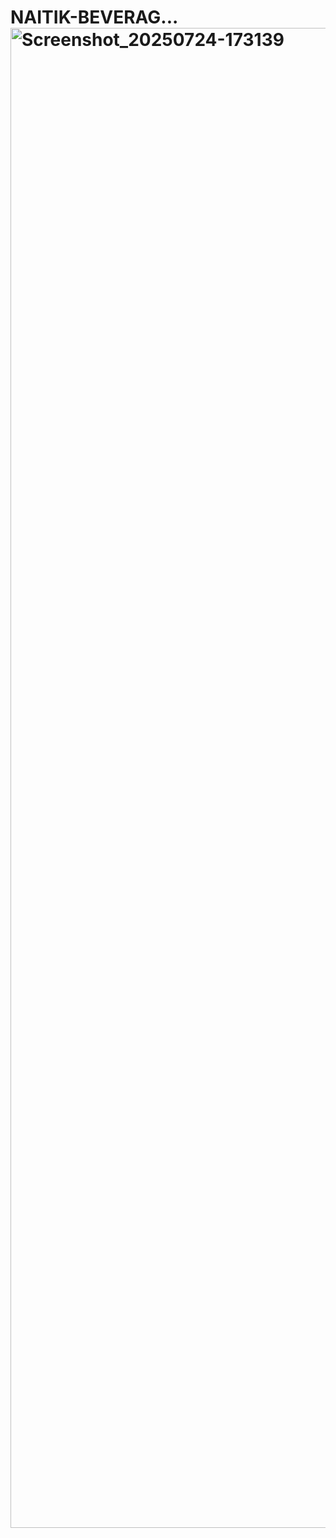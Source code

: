 # NAITIK-BEVERAG...<img width="1080" height="2400" alt="Screenshot_20250724-173139" src="https://github.com/user-attachments/assets/fdab7258-1f64-4ad5-9444-6a5b4666cf4d" />
